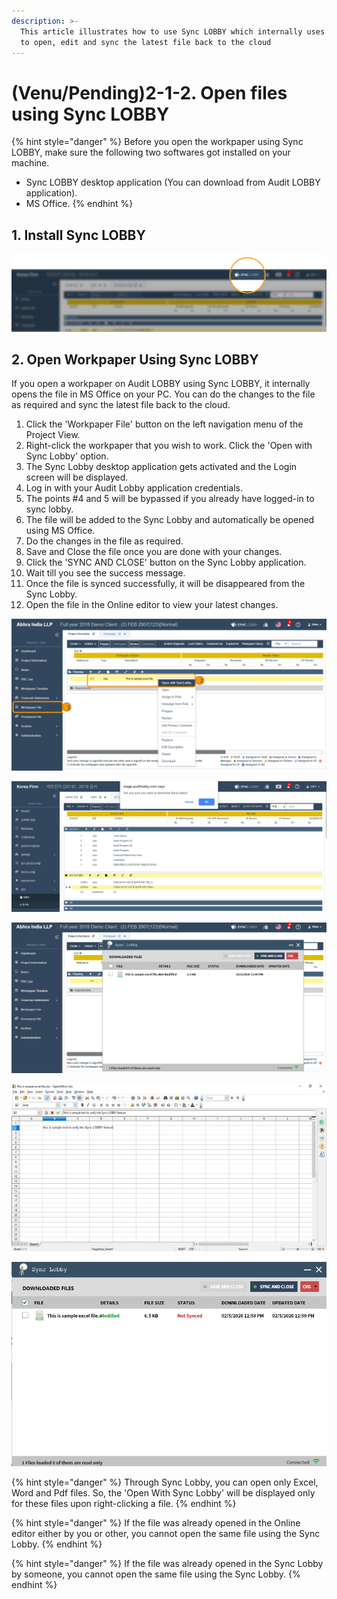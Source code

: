 ```yaml
---
description: >-
  This article illustrates how to use Sync LOBBY which internally uses MS Office
  to open, edit and sync the latest file back to the cloud
---
```


# \(Venu/Pending\)2-1-2. Open files using Sync LOBBY

{% hint style="danger" %}
Before you open the workpaper using Sync LOBBY, make sure the following two softwares got installed on your machine.

* Sync LOBBY desktop application \(You can download from Audit LOBBY application\).
* MS Office.
{% endhint %}

## 1. Install Sync LOBBY

![Click the &apos;Sync LOBBY&apos; at the top of the screen to download and install.](../../../../.gitbook/assets/2-1-2-download_synclobby.jpg)

## 2. Open Workpaper Using Sync LOBBY

If you open a workpaper on Audit LOBBY using Sync LOBBY, it internally opens the file in MS Office on your PC. You can do the changes to the file as required and sync the latest file back to the cloud.

1. Click the 'Workpaper File' button on the left navigation menu of the Project View.
2. Right-click the workpaper that you wish to work. Click the 'Open with Sync Lobby' option.
3. The Sync Lobby desktop application gets activated and the Login screen will be displayed.
4. Log in with your Audit Lobby application credentials.
5. The points \#4 and 5 will be bypassed if you already have logged-in to sync lobby.
6. The file will be added to the Sync Lobby and automatically be opened using MS Office.
7. Do the changes in the file as required.
8. Save and Close the file once you are done with your changes.
9. Click the 'SYNC AND CLOSE' button on the Sync Lobby application.
10. Wait till you see the success message.
11. Once the file is synced successfully, it will be disappeared from the Sync Lobby.
12. Open the file in the Online editor to view your latest changes.

![](../../../../.gitbook/assets/open-with-sync-lobby.png)

![](../../../../.gitbook/assets/2-1-2-wp_open_with_synclobby_msg.jpg)

![](../../../../.gitbook/assets/open-with-sync-lobby-1.png)

![](../../../../.gitbook/assets/sync-lobby-file%20%281%29.png)

![](../../../../.gitbook/assets/sync-and-close.png)

{% hint style="danger" %}
Through Sync Lobby, you can open only Excel, Word and Pdf files. So, the 'Open With Sync Lobby' will be displayed only for these files upon right-clicking a file.
{% endhint %}

{% hint style="danger" %}
If the file was already opened in the Online editor either by you or other, you cannot open the same file using the Sync Lobby.
{% endhint %}

{% hint style="danger" %}
If the file was already opened in the Sync Lobby by someone, you cannot open the same file using the Sync Lobby.
{% endhint %}


